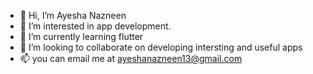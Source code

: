 - 👋 Hi, I’m Ayesha Nazneen
- 👀 I’m interested in app development.
- 🌱 I’m currently learning flutter
- 💞️ I’m looking to collaborate on developing intersting and useful apps 
- 📫 you can email me at ayeshanazneen13@gmail.com

<!---
ayeshanazneen1/ayeshanazneen1 is a ✨ special ✨ repository because its `README.md` (this file) appears on your GitHub profile.
You can click the Preview link to take a look at your changes.
--->
